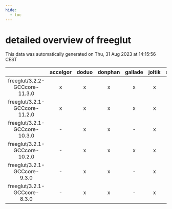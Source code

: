 ```yaml
---
hide:
  - toc
---
```


detailed overview of freeglut
=============================


This data was automatically generated on Thu, 31 Aug 2023 at 14:15:56 CEST  

| |accelgor|doduo|donphan|gallade|joltik|skitty|swalot|victini|
| :---: | :---: | :---: | :---: | :---: | :---: | :---: | :---: | :---: |
|freeglut/3.2.2-GCCcore-11.3.0|x|x|x|x|x|x|x|x|
|freeglut/3.2.1-GCCcore-11.2.0|x|x|x|x|x|x|x|x|
|freeglut/3.2.1-GCCcore-10.3.0|-|x|x|-|x|x|x|x|
|freeglut/3.2.1-GCCcore-10.2.0|-|x|x|x|x|x|x|x|
|freeglut/3.2.1-GCCcore-9.3.0|-|x|x|-|x|x|x|x|
|freeglut/3.2.1-GCCcore-8.3.0|-|x|x|-|x|x|x|x|
